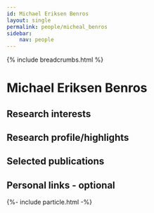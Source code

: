 ```yaml
---
id: Michael Eriksen Benros
layout: single
permalink: people/micheal_benros
sidebar:
    nav: people
---
```


{% include breadcrumbs.html %}
<br>

# Michael Eriksen Benros


## Research interests


## Research profile/highlights

## Selected publications

## Personal links - optional


<script></script>
{%- include particle.html -%}


<div class="imageright" id="particles-js"></div>
<div id="particles-js1" class="imageleft"></div>  